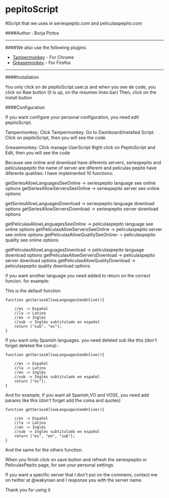 pepitoScript
============

#Script that we uses in seriespepito.com and peliculaspepito.com

####Author : Borja Pintos

***

####We also use the following plugins.

* [Tampermonkey](https://chrome.google.com/webstore/detail/tampermonkey/dhdgffkkebhmkfjojejmpbldmpobfkfo?hl=es) - For Chrome 
* [Greasemonkey](https://addons.mozilla.org/es/firefox/addon/greasemonkey/) - For Firefox

***

####Installation

You only click on de pepitoScript.user.js and when you see de code, you click on Raw button (it is up, on the resumen lines bar)
Then, click on the install button

####Configuration

If you want configure your personal configuration, you need edit pepitoScript.

Tampermonkey:
Click Tampermonkey.
Go to Dashboard/installed Script.
Click on pepitoScript, then you will see the code.

Greasemonkey:
Click manage UserScript
Right click on PepitoScript and Edit, then you will see the code


Because see online and download have diferents servers, 
seriespepito and peliculaspepito the name of server are diferent and peliculas pepito have diferente qualities:
I have implemented 10 functions:

getSeriesAllowLanguagesSeeOnline -> seriespepito language see online options
getSeriesAllowServersSeeOnline -> seriespepito server see online options

getSeriesAllowLanguagesDownload -> seriespepito language download options
getSeriesAllowServersDownload -> seriespepito server download options

getPeliculasAllowLanguagesSeeOnline -> peliculaspepito language see online options
getPeliculasAllowServersSeeOnline -> peliculaspepito server see online options
getPeliculasAllowQualitySeeOnline- > peliculaspepito quality see online options

getPeliculasAllowLanguagesDownload -> peliculaspepito language download options
getPeliculasAllowServersDownload -> peliculaspepito server download options
getPeliculasAllowQualityDownload -> peliculaspepito quality download options

if you want another language you need added to return on the correct funcion. for example:

This is the default function

    function getSeriesAllowLanguagesSeeOnline(){
        
        //es -> Español
        //la -> Latino
        //en -> Inglés
        //sub -> Inglés subtitulado en español
        return ["sub", "es"];
    }

If you want only Spanish languages. you need deleted sub like this (don't forget deleted the coma) :

    function getSeriesAllowLanguagesSeeOnline(){
        
        //es -> Español
        //la -> Latino
        //en -> Inglés
        //sub -> Inglés subtitulado en español
        return ["es"];
    }
   
And for example, if you want all Spanish,VO and VOSE, you need add params like this (don't forget add the coma and quotes)

    function getSeriesAllowLanguagesSeeOnline(){
        
        //es -> Español
        //la -> Latino
        //en -> Inglés
        //sub -> Inglés subtitulado en español
        return ["es", "en", "sub"];
    }

And the same for the others function.

When you finish click on save button and refresh the seriespepito or PeliculasPepito page, for see your personal settings.

If you want a specific server that I don't put on the commens, contact me on 
twitter at @wakynian and I response you with the server name.

Thank you for using it

